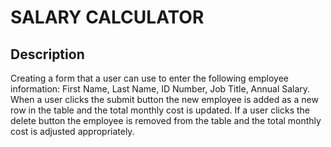 # SALARY CALCULATOR

## Description

Creating a form that a user can use to enter the following employee information: First Name, Last Name, ID Number, Job Title, Annual Salary. When a user clicks the submit button the new employee is added as a new row in the table and the total monthly cost is updated. If a user clicks the delete button the employee is removed from the table and the total monthly cost is adjusted appropriately.

<!-- Your project description goes here. What problem did you solve? How did you solve it? -->

<!-- Additional README details can be found [here](https://github.com/PrimeAcademy/readme-template/blob/master/README.md). -->
